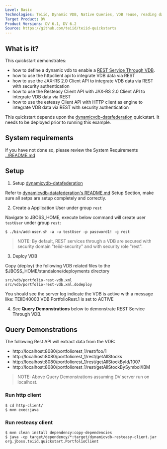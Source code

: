 ```yaml
---
Level: Basic
Technologies: Teiid, Dynamic VDB, Native Queries, VDB reuse, reading data from JDBC, delimited file, REST Service Through VDB
Target Product: DV
Product Versions: DV 6.1, DV 6.2
Source: https://github.com/teiid/teiid-quickstarts
---
```


## What is it?

This quickstart demonstrates:

* how to define a dynamic vdb to enable a [REST Service Through VDB](https://docs.jboss.org/author/display/TEIID/REST+Service+Through+VDB).
* how to use the httpclient api to integrate VDB data via REST
* how to use the JAX-RS 2.0 Client API to integrate VDB data via REST with security authentication
* how to use the Resteasy Client API with JAX-RS 2.0 Client API to integrate VDB data via REST
* how to use the esteasy Client API with HTTP client as engine to integrate VDB data via REST with security authentication

This quickstart depends upon the [dynamicvdb-datafederation](../dynamicvdb-datafederation) quickstart.  It needs to be deployed prior to running this example.

## System requirements

If you have not done so, please review the System Requirements [../README.md](../README.md)

## Setup

1)  Setup [dynamicvdb-datafederation](../dynamicvdb-datafederation)

Refer to [dynamicvdb-datafederation's README.md](../dynamicvdb-datafederation/README.md) Setup Section, make sure all setps are setup completely and correctly.

2) Create a Application User under group `rest`

Navigate to JBOSS_HOME, execute below command will create user `testUser` under group `rest`:

~~~
$ ./bin/add-user.sh -a -u testUser -p password1! -g rest
~~~ 

> NOTE: By default, REST services through a VDB are secured with security domain "teiid-security" and with security role "rest".
		
3)  Deploy VDB

Copy (deploy) the following VDB related files to the $JBOSS_HOME/standalone/deployments directory

~~~
src/vdb/portfolio-rest-vdb.xml
src/vdb/portfolio-rest-vdb.xml.dodeploy
~~~

You should see the server log indicate the VDB is active with a message like:  TEIID40003 VDB PortfolioRest.1 is set to ACTIVE

4) See **Query Demonstrations** below to demonstrate REST Service Through VDB.

## Query Demonstrations

The following Rest API will extract data from the VDB:

* http://localhost:8080/portfoliorest_1/rest/foo/1
* http://localhost:8080/portfoliorest_1/rest/getAllStocks
* http://localhost:8080/portfoliorest_1/rest/getAllStockById/1007
* http://localhost:8080/portfoliorest_1/rest/getAllStockBySymbol/IBM

> NOTE: Above Query Demonstrations assuming DV server run on localhost.

### Run http client

~~~
$ cd http-client/
$ mvn exec:java
~~~

### Run resteasy client

~~~
$ mvn clean install dependency:copy-dependencies
$ java -cp target/dependency/*:target/dynamicvdb-resteasy-client.jar org.jboss.teiid.quickstart.PortfolioClient
~~~
